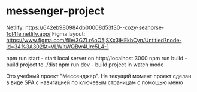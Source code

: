 # messenger-project

Netlify: https://642eb980984db00008d53f30--cozy-seahorse-1cf4fe.netlify.app/
Figma layout: https://www.figma.com/file/3GZLr6oO5jSXx3jHEkbCyn/Untitled?node-id=34%3A302&t=VLWItWQBw4Urc5L4-1

npm run start - start local server on http://localhost:3000
npm run build - build project to ./dist
npm run dev - build project in watch mode

Это учебный проект "Мессенджер".
На текущий момент проект сделан в виде SPA с навигацией по ключевым страницам с помощью меню
